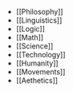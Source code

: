 - [[Philosophy]] 
- [[Linguistics]]
- [[Logic]]
- [[Math]]
- [[Science]]
- [[Technology]]
- [[Humanity]]
- [[Movements]]
- [[Aethetics]]